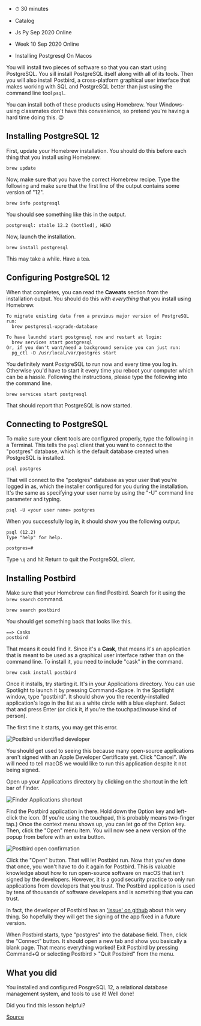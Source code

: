 

- ⏱ 30 minutes

- Catalog
- Js Py Sep 2020 Online
- Week 10 Sep 2020 Online
- Installing Postgresql On Macos

You will install two pieces of software so that you can start using PostgreSQL. You sill install PostgreSQL itself along with all of its tools. Then you will also install Postbird, a cross-platform graphical user interface that makes working with SQL and PostgreSQL better than just using the command line tool `psql`.

You can install both of these products using Homebrew. Your Windows-using classmates don't have this convenience, so pretend you're having a hard time doing this. 😉

## Installing PostgreSQL 12

First, update your Homebrew installation. You should do this before each thing that you install using Homebrew.

    brew update

Now, make sure that you have the correct Homebrew recipe. Type the following and make sure that the first line of the output contains some version of "12".

    brew info postgresql

You should see something like this in the output.

    postgresql: stable 12.2 (bottled), HEAD

Now, launch the installation.

    brew install postgresql

This may take a while. Have a tea.

## Configuring PostgreSQL 12

When that completes, you can read the **Caveats** section from the installation output. You should do this with _everything_ that you install using Homebrew.

    To migrate existing data from a previous major version of PostgreSQL run:
      brew postgresql-upgrade-database

    To have launchd start postgresql now and restart at login:
      brew services start postgresql
    Or, if you don't want/need a background service you can just run:
      pg_ctl -D /usr/local/var/postgres start

You definitely want PostgreSQL to run now and every time you log in. Otherwise you'd have to start it every time you reboot your computer which can be a hassle. Following the instructions, please type the following into the command line.

    brew services start postgresql

That should report that PostgreSQL is now started.

## Connecting to PostgreSQL

To make sure your client tools are configured properly, type the following in a Terminal. This tells the `psql` client that you want to connect to the "postgres" database, which is the default database created when PostgreSQL is installed.

    psql postgres

That will connect to the "postgres" database as your user that you're logged in as, which the installer configured for you during the installation. It's the same as specifying your user name by using the "-U" command line parameter and typing.

    psql -U «your user name» postgres

When you successfully log in, it should show you the following output.

    psql (12.2)
    Type "help" for help.

    postgres=#

Type `\q` and hit Return to quit the PostgreSQL client.

## Installing Postbird

Make sure that your Homebrew can find Postbird. Search for it using the `brew search` command.

    brew search postbird

You should get something back that looks like this.

    ==> Casks
    postbird

That means it could find it. Since it's a **Cask**, that means it's an application that is meant to be used as a graphical user interface rather than on the command line. To install it, you need to include "cask" in the command.

    brew cask install postbird

Once it installs, try starting it. It's in your Applications directory. You can use Spotlight to launch it by pressing Command+Space. In the Spotlight window, type "postbird". It should show you the recently-installed application's logo in the list as a white circle with a blue elephant. Select that and press Enter (or click it, if you're the touchpad/mouse kind of person).

The first time it starts, you may get this error.

![Postbird unidentified developer](https://appacademy-open-assets.s3-us-west-1.amazonaws.com/Module-SQL/assets/postbird-installation-unidentified-developer.png)

You should get used to seeing this because many open-source applications aren't signed with an Apple Developer Certificate yet. Click "Cancel". We will need to tell macOS we would like to run this application despite it not being signed.

Open up your Applications directory by clicking on the shortcut in the left bar of Finder.

![Finder Applications shortcut](https://appacademy-open-assets.s3-us-west-1.amazonaws.com/Module-SQL/assets/finder-applications-shortcut.png)

Find the Postbird application in there. Hold down the Option key and left-click the icon. (If you're using the touchpad, this probably means two-finger tap.) Once the context menu shows up, you can let go of the Option key. Then, click the "Open" menu item. You will now see a new version of the popup from before with an extra button.

![Postbird open confirmation](https://appacademy-open-assets.s3-us-west-1.amazonaws.com/Module-SQL/assets/postbird-installation-open-confirmation.png)

Click the "Open" button. That will let Postbird run. Now that you've done that once, you won't have to do it again for Postbird. This is valuable knowledge about how to run open-source software on macOS that isn't signed by the developers. However, it is a good security practice to only run applications from developers that you trust. The Postbird application is used by tens of thousands of software developers and is something that you can trust.

In fact, the developer of Postbird has an ['issue' on github](https://github.com/Paxa/postbird/issues/16) about this very thing. So hopefully they will get the signing of the app fixed in a future version.

When Postbird starts, type "postgres" into the database field. Then, click the "Connect" button. It should open a new tab and show you basically a blank page. That means everything worked! Exit Postbird by pressing Command+Q or selecting Postbird > "Quit Postbird" from the menu.

## What you did

You installed and configured PosgreSQL 12, a relational database management system, and tools to use it! Well done!

Did you find this lesson helpful?

[Source](https://open.appacademy.io/learn/js-py---sep-2020-online/week-10-sep-2020-online/installing-postgresql-on-macos)
